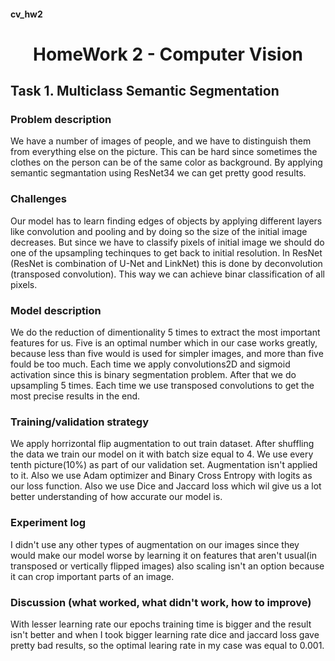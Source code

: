 #### cv_hw2

# <center>HomeWork 2 - Computer Vision</center>


## Task 1. Multiclass Semantic Segmentation

### Problem description
We have a number of images of people, and we have to distinguish them from everything else on the picture. This can be hard since sometimes the clothes on the person can be of the same color as background. By applying semantic segmantation using ResNet34 we can get pretty good results. 

### Challenges
Our model has to learn finding edges of objects by applying different layers like convolution and pooling and by doing so the size of the initial image decreases. But since we have to classify pixels of initial image we should do one of the upsampling techinques to get back to initial resolution. In ResNet  (ResNet is combination of U-Net and LinkNet) this is done by deconvolution (transposed convolution). This way we can achieve binar classification of all pixels.

### Model description
We do the reduction of dimentionality 5 times to extract the most important features for us. Five is an optimal number which in our case works greatly, because less than five would is used for simpler images, and more than five fould be too much. Each time we apply convolutions2D and sigmoid activation since this is binary segmentation problem. After that we do upsampling 5 times. Each time we use transposed convolutions to get the most precise results in the end.

### Training/validation strategy
We apply horrizontal flip augmentation to out train dataset. After shuffling the data we train our model on it with batch size equal to 4. We use every tenth picture(10%) as part of our validation set. Augmentation isn't applied to it. Also we use Adam optimizer and Binary Cross Entropy with logits as our loss function. Also we use Dice and Jaccard loss which wil give us a lot better understanding of how accurate our model is.

### Experiment log
I didn't use any other types of augmentation on our images since they would make our model worse by learning it on features that aren't usual(in transposed or vertically flipped images) also scaling isn't an option because it can crop important parts of an image.

### Discussion (what worked, what didn't work, how to improve)
With lesser learning rate our epochs training time is bigger and the result isn't better and when I took bigger learning rate dice and jaccard loss gave pretty bad results, so the optimal learing rate in my case was equal to 0.001. 
